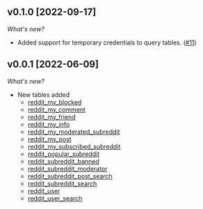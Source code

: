 
## v0.1.0 [2022-09-17]

_What's new?_

- Added support for temporary credentials to query tables. ([#11](https://github.com/turbot/steampipe-plugin-reddit/pull/11))

## v0.0.1 [2022-06-09]

_What's new?_

- New tables added
  - [reddit_my_blocked](https://hub.steampipe.io/plugins/turbot/reddit/tables/reddit_my_blocked)
  - [reddit_my_comment](https://hub.steampipe.io/plugins/turbot/reddit/tables/reddit_my_comment)
  - [reddit_my_friend](https://hub.steampipe.io/plugins/turbot/reddit/tables/reddit_my_blocked)
  - [reddit_my_info](https://hub.steampipe.io/plugins/turbot/reddit/tables/reddit_my_info)
  - [reddit_my_moderated_subreddit](https://hub.steampipe.io/plugins/turbot/reddit/tables/reddit_my_moderated_subreddit)
  - [reddit_my_post](https://hub.steampipe.io/plugins/turbot/reddit/tables/reddit_my_post)
  - [reddit_my_subscribed_subreddit](https://hub.steampipe.io/plugins/turbot/reddit/tables/reddit_my_subscribed_subreddit)
  - [reddit_popular_subreddit](https://hub.steampipe.io/plugins/turbot/reddit/tables/reddit_popular_subreddit)
  - [reddit_subreddit_banned](https://hub.steampipe.io/plugins/turbot/reddit/tables/reddit_subreddit_banned)
  - [reddit_subreddit_moderator](https://hub.steampipe.io/plugins/turbot/reddit/tables/reddit_subreddit_moderator)
  - [reddit_subreddit_post_search](https://hub.steampipe.io/plugins/turbot/reddit/tables/reddit_subreddit_post_search)
  - [reddit_subreddit_search](https://hub.steampipe.io/plugins/turbot/reddit/tables/reddit_subreddit_search)
  - [reddit_user](https://hub.steampipe.io/plugins/turbot/reddit/tables/reddit_user)
  - [reddit_user_search](https://hub.steampipe.io/plugins/turbot/reddit/tables/reddit_user_search)

